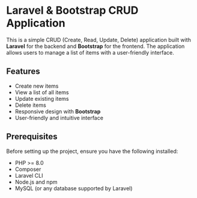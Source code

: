 # Laravel & Bootstrap CRUD Application

This is a simple CRUD (Create, Read, Update, Delete) application built with **Laravel** for the backend and **Bootstrap** for the frontend. The application allows users to manage a list of items with a user-friendly interface.

## Features

- Create new items
- View a list of all items
- Update existing items
- Delete items
- Responsive design with **Bootstrap**
- User-friendly and intuitive interface

## Prerequisites

Before setting up the project, ensure you have the following installed:

- PHP >= 8.0
- Composer
- Laravel CLI
- Node.js and npm
- MySQL (or any database supported by Laravel)


